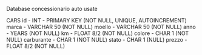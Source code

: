 Database concessionario auto usate

CARS 
id - INT - PRIMARY KEY (NOT NULL, UNIQUE, AUTOINCREMENT)
marca - VARCHAR 50 (NOT NULL) 
moello - VARCHAR 50 (NOT NULL)
anno - YEARS (NOT NULL)
km - FLOAT 8/2 (NOT NULL)
colore - CHAR 1 (NOT NULL)
carburante - CHAR 1 (NOT NULL)
stato - CHAR 1 (NULL)
prezzo - FLOAT 8/2 (NOT NULL)
